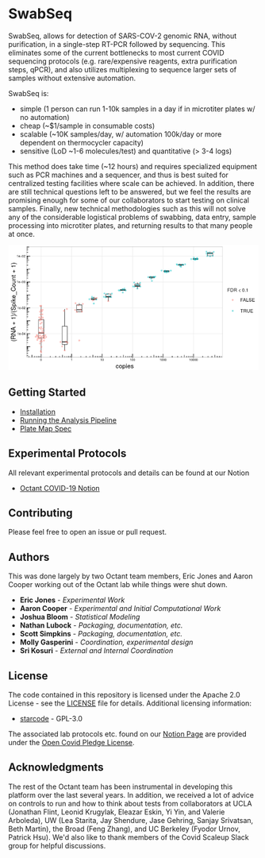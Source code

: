 # SwabSeq

SwabSeq, allows for detection of SARS-COV-2 genomic RNA, without purification, in a single-step RT-PCR followed by sequencing. This eliminates some of the current bottlenecks to most current COVID sequencing protocols (e.g. rare/expensive reagents, extra purification steps, qPCR), and also utilizes multiplexing to sequence larger sets of samples without extensive automation.

SwabSeq is:

- simple (1 person can run 1-10k samples in a day if in microtiter plates w/ no automation)
- cheap (~$1/sample in consumable costs)
- scalable (~10K samples/day, w/  automation 100k/day or more dependent on thermocycler capacity)
- sensitive (LoD ~1-6 molecules/test) and quantitative (> 3-4 logs)

This method does take time (~12 hours) and requires specialized equipment such as PCR machines and a sequencer, and thus is best suited for centralized testing facilities where scale can be achieved. In addition, there are still technical questions left to be answered, but we feel the results are promising enough for some of our collaborators to start testing on clinical samples. Finally, new technical methodologies such as this will not solve any of the considerable logistical problems of swabbing, data entry, sample processing into microtiter plates, and returning results to that many people at once.

![Example Detection](./analyses/example/figs/classifier-1.png)

## Getting Started

- [Installation](https://github.com/octantbio/swab-seq/wiki/Installation)
- [Running the Analysis Pipeline](https://github.com/octantbio/swab-seq/wiki/Analysis-Details)
- [Plate Map Spec](https://github.com/octantbio/swab-seq/wiki/Plate-Map-Spec)

## Experimental Protocols

All relevant experimental protocols and details can be found at our Notion

- [Octant COVID-19 Notion](https://www.notion.so/Octant-COVID-Scaling-9eb80e793d7e46348038aa80a5a901fd)

## Contributing

Please feel free to open an issue or pull request.

## Authors

This was done largely by two Octant team members, Eric Jones and Aaron Cooper working out of the Octant lab while things were shut down.

- **Eric Jones** - *Experimental Work*
- **Aaron Cooper** - *Experimental and Initial Computational Work*
- **Joshua Bloom** - *Statistical Modeling*
- **Nathan Lubock** - *Packaging, documentation, etc.*
- **Scott Simpkins** - *Packaging, documentation, etc.*
- **Molly Gasperini** - *Coordination, experimental design*
- **Sri Kosuri** - *External and Internal Coordination*

## License

The code contained in this repository is licensed under the Apache 2.0 License - see the [LICENSE](LICENSE) file for details. Additional licensing information:

- [starcode](docker/starcode-license) - GPL-3.0

The associated lab protocols etc. found on our [Notion Page](https://www.notion.so/Octant-COVID-Scaling-9eb80e793d7e46348038aa80a5a901fd) are provided under the [Open Covid Pledge License](https://www.notion.so/Octant-COVID-License-816b04b442674433a2a58bff2d8288df).

## Acknowledgments

The rest of the Octant team has been instrumental in developing this platform over the last several years. In addition, we received a lot of advice on controls to run and how to think about tests from collaborators at UCLA (Jonathan Flint, Leonid Krugylak, Eleazar Eskin, Yi Yin, and Valerie Arboleda), UW (Lea Starita, Jay Shendure, Jase Gehring, Sanjay Srivatsan, Beth Martin), the Broad (Feng Zhang), and UC Berkeley (Fyodor Urnov, Patrick Hsu). We'd also like to thank members of the Covid Scaleup Slack group for helpful discussions.
